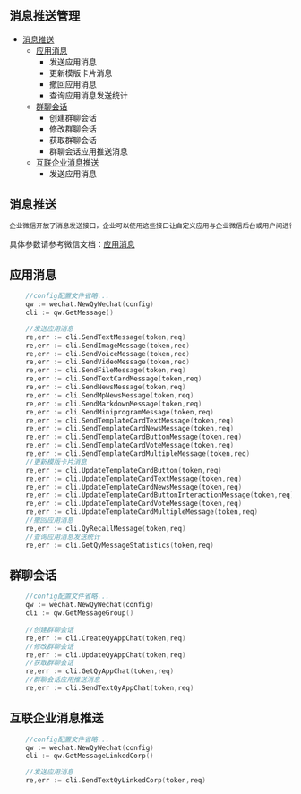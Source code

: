 ## 消息推送管理

- [消息推送](#消息推送)
    - [应用消息](#应用消息)
        - 发送应用消息
        - 更新模版卡片消息
        - 撤回应用消息
        - 查询应用消息发送统计
    - [群聊会话](#群聊会话)
        - 创建群聊会话
        - 修改群聊会话
        - 获取群聊会话
        - 群聊会话应用推送消息
    - [互联企业消息推送](#互联企业消息推送)
        - 发送应用消息


## 消息推送

```go
企业微信开放了消息发送接口，企业可以使用这些接口让自定义应用与企业微信后台或用户间进行双向通信。
```

具体参数请参考微信文档：[应用消息](https://developer.work.weixin.qq.com/document/path/90235)

## 应用消息
```go
    //config配置文件省略...
    qw := wechat.NewQyWechat(config)
    cli := qw.GetMessage()

    //发送应用消息
    re,err := cli.SendTextMessage(token,req)
    re,err := cli.SendImageMessage(token,req)
    re,err := cli.SendVoiceMessage(token,req)
    re,err := cli.SendVideoMessage(token,req)
    re,err := cli.SendFileMessage(token,req)
    re,err := cli.SendTextCardMessage(token,req)
    re,err := cli.SendNewsMessage(token,req)
    re,err := cli.SendMpNewsMessage(token,req)
    re,err := cli.SendMarkdownMessage(token,req)
    re,err := cli.SendMiniprogramMessage(token,req)
    re,err := cli.SendTemplateCardTextMessage(token,req)
    re,err := cli.SendTemplateCardNewsMessage(token,req)
    re,err := cli.SendTemplateCardButtonMessage(token,req)
    re,err := cli.SendTemplateCardVoteMessage(token,req)
    re,err := cli.SendTemplateCardMultipleMessage(token,req)
    //更新模版卡片消息
    re,err := cli.UpdateTemplateCardButton(token,req)
    re,err := cli.UpdateTemplateCardTextMessage(token,req)
    re,err := cli.UpdateTemplateCardNewsMessage(token,req)
    re,err := cli.UpdateTemplateCardButtonInteractionMessage(token,req)
    re,err := cli.UpdateTemplateCardVoteMessage(token,req)
    re,err := cli.UpdateTemplateCardMultipleMessage(token,req)
    //撤回应用消息
    re,err := cli.QyRecallMessage(token,req)
    //查询应用消息发送统计
    re,err := cli.GetQyMessageStatistics(token,req)

```

## 群聊会话
```go
    //config配置文件省略...
    qw := wechat.NewQyWechat(config)
    cli := qw.GetMessageGroup()
    
    //创建群聊会话
    re,err := cli.CreateQyAppChat(token,req)
    //修改群聊会话
    re,err := cli.UpdateQyAppChat(token,req)
    //获取群聊会话
    re,err := cli.GetQyAppChat(token,req)
    //群聊会话应用推送消息
    re,err := cli.SendTextQyAppChat(token,req)

```

## 互联企业消息推送
```go
    //config配置文件省略...
    qw := wechat.NewQyWechat(config)
    cli := qw.GetMessageLinkedCorp()

    //发送应用消息
    re,err := cli.SendTextQyLinkedCorp(token,req)

```





